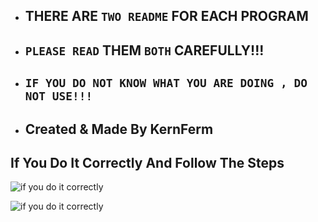 - ## THERE ARE `TWO README` FOR EACH PROGRAM

- ## `PLEASE READ` THEM `BOTH` CAREFULLY!!!

- ## `IF YOU DO NOT KNOW WHAT YOU ARE DOING , DO NOT USE!!!`



- ## Created & Made By KernFerm



## If You Do It Correctly And Follow The Steps 

![if you do it correctly](https://media.discordapp.net/attachments/1197005458326683739/1210730806759137360/image.png?ex=65fe14ee&is=65eb9fee&hm=b1daf4848f12d8b02e50d7c29d9afd4f410fd41f546eaa501b18b9d2dd93e020&=&format=webp&quality=lossless)

![if you do it correctly](https://media.discordapp.net/attachments/1197005458326683739/1210730807094943784/image.png?ex=65fe14ee&is=65eb9fee&hm=36c212fc557db8cd0dc025c6d6bdce3500d52bac490f210ff044336e14fecd38&=&format=webp&quality=lossless)
